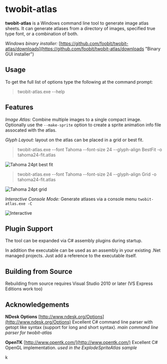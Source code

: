 # twobit-atlas #

**twobit-atlas** is a Windows command line tool to generate image atlas sheets.  It can generate atlases from a directory of images, specified true type font, or a combination of both.

_Windows binary installer:_
[https://github.com/foobit/twobit-atlas/downloads](https://github.com/foobit/twobit-atlas/downloads "Binary GUI installer")

## Usage ##
To get the full list of options type the following at the command prompt:
>twobit-atlas.exe --help

## Features ##
_Image Atlas:_ Combine multiple images to a single compact image. Optionally use the ``--make-sprite`` option to create a sprite animation info file assocated with the atlas.

_Glyph Layout:_ layout on the atlas can be placed in a grid or best fit.

>twobit-atlas.exe --font Tahoma --font-size 24 --glyph-align BestFit -o tahoma24-fit.atlas

![Tahoma 24pt best fit](https://github.com/foobit/twobit-atlas/raw/master/doc/tahoma24-fit.png)

>twobit-atlas.exe --font Tahoma --font-size 24 --glyph-align Grid -o tahoma24-fit.atlas

![Tahoma 24pt grid](https://github.com/foobit/twobit-atlas/raw/master/doc/tahoma24-grid.png)

_Interactive Console Mode:_ Generate atlases via a console menu ``twobit-atlas.exe -C``

![Interactive](https://github.com/foobit/twobit-atlas/raw/master/doc/interactive.png)

## Plugin Support ##
The tool can be expanded via C# assembly plugins during startup.

In addition the executable can be used as an assembly in your existing .Net managed projects. Just add a reference to the executable itself.

## Building from Source ##

Rebuilding from source requires Visual Studio 2010 or later (VS Express Editions work too)

## Acknowledgements ##
**NDesk Options** [http://www.ndesk.org/Options](http://www.ndesk.org/Options) Excellent C# command line parser with getopt like syntax (support for long and short syntax). _main command line parser for twobit-atlas_

**OpenTK** [http://www.opentk.com/](http://www.opentk.com/) Excellent C# OpenGL implementation. _used in the ExplodeSpriteAtlas sample_





k